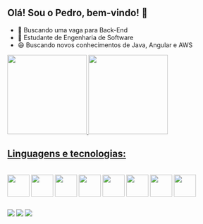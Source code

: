 ## Olá! Sou o Pedro, bem-vindo! 👋

- 🔭 Buscando uma vaga para Back-End
- 🌱 Estudante de Engenharia de Software
- 😄 Buscando novos conhecimentos de Java, Angular e AWS


<div>
  <a href="https://github.com/PedroHenriqueSilva3">
  <img height="180em" src="https://github-readme-stats.vercel.app/api?username=PedroHenriqueSilva3&show_icons=true&theme=dracula&include_all_commits=true&count_private=true"/>
  <img height="180em" src="https://github-readme-stats.vercel.app/api/top-langs/?username=PedroHenriqueSilva3&theme=dracula"/>
</div>

## Linguagens e tecnologias:
    
<div style="display: inline-block"><br>
  <img align="center" height="50" width="50" src="https://cdn.jsdelivr.net/gh/devicons/devicon@latest/icons/java/java-original-wordmark.svg" />
  <img align="center" height="50" width="50" src="https://cdn.jsdelivr.net/gh/devicons/devicon@latest/icons/javascript/javascript-original.svg" />
  <img align="center" height="50" width="50" src="https://cdn.jsdelivr.net/gh/devicons/devicon@latest/icons/mysql/mysql-original-wordmark.svg" />
  <img align="center" height="50" width="50" src="https://cdn.jsdelivr.net/gh/devicons/devicon@latest/icons/python/python-original-wordmark.svg" />
  <img align="center" height="50" width="50" src="https://cdn.jsdelivr.net/gh/devicons/devicon@latest/icons/cplusplus/cplusplus-original.svg" />
  <img align="center" height="50" width="50" src="https://cdn.jsdelivr.net/gh/devicons/devicon@latest/icons/angular/angular-original.svg" />
  <img align="center" height="50" width="50" src="https://cdn.jsdelivr.net/gh/devicons/devicon@latest/icons/amazonwebservices/amazonwebservices-original-wordmark.svg" />
  <img align="center" height="50" width="50" src="https://cdn.jsdelivr.net/gh/devicons/devicon@latest/icons/git/git-original.svg" />         
</div>

##

<div>
  <a href="linkedin.com/in/pedrohenriquesilva07/"><img src="https://img.shields.io/badge/LinkedIn-0077B5?style=for-the-badge&logo=linkedin&logoColor=white"></a>
  <a href="mailto:pedrohsilva0407@outlook.com"><img src="https://img.shields.io/badge/Gmail-D14836?style=for-the-badge&logo=gmail&logoColor=white"></a>
  <a href="https://www.instagram.com/psilvs_h/"><img src="https://img.shields.io/badge/Instagram-E4405F?style=for-the-badge&logo=instagram&logoColor=white"></a>
</div>

